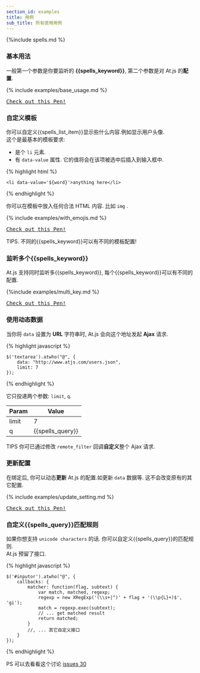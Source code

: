 ```yaml
---
section_id: examples
title: 用例
sub_title: 所有使用用例
---
```

{%include spells.md %}


### 基本用法

一般第一个参数是你要监听的 **{{spells_keyword}}**, 第二个参数是对 At.js 的**配置**.  

{% include examples/base_usage.md %}
<pre class="codepen" data-height="300" data-type="result" data-href="Lzfkb" data-user="ichord" data-safe="true"><code></code><a href="http://codepen.io/ichord/pen/Lzfkb">Check out this Pen!</a></pre>



### 自定义模板

你可以自定义{{spells_list_item}}显示些什么内容.例如显示用户头像.  
这个是最基本的模板要求:

* 是个 `li` 元素.
* 有 `data-value` 属性. 它的值将会在该项被选中后插入到输入框中.

{% highlight html %}

    <li data-value='${word}'>anything here</li>

{% endhighlight %}

你可以在模板中放入任何合法 HTML 内容. 比如 `img` .

{% include examples/with_emojis.md %}
<pre class="codepen" data-height="300" data-type="result" data-href="wIvHJ" data-user="ichord" data-safe="true"><code></code><a href="http://codepen.io/ichord/pen/wIvHJ">Check out this Pen!</a></pre>

<span class="label label-info">TIPS.</span> 不同的{{spells_keyword}}可以有不同的模板配置!



### 监听多个{{spells_keyword}}

At.js 支持同时监听多{{spells_keyword}}, 每个{{spells_keyword}}可以有不同的配置.

{%include examples/multi_key.md %}
<pre class="codepen" data-height="300" data-type="result" data-href="DrLcx" data-user="ichord" data-safe="true"><code></code><a href="http://codepen.io/ichord/pen/DrLcx">Check out this Pen!</a></pre>



### 使用动态数据

当你将 `data` 设置为 **URL** 字符串时, At.js 会向这个地址发起 **Ajax** 请求.  

{% highlight javascript %}

    $('textarea').atwho("@", {
        data: "http://www.atjs.com/users.json", 
        limit: 7
    });

{% endhighlight %}

它只投递两个参数: `limit`, `q`.

<table class="table table-bordered table-striped" style="width: auto;">
    <thead>
        <tr>
            <th>Param</th>
            <th>Value</th>
        </tr>
    </thead>
    <tbody>
        <tr>
            <td>limit</td>
            <td>7</td>
        </tr>
        <tr>
            <td>q</td>
            <td>{{spells_query}}</td>
        </tr>
    </tbody>
</table>

<span class="label label-info">TIPS</span> 你可已通过修改 `remote_filter` 回调**自定义**整个 Ajax 请求.




### 更新配置

在绑定后, 你可以动态**更新** At.js 的配置.如更新 `data` 数据等. 这不会改变原有的其它配置.

{% include examples/update_setting.md %}
<pre class="codepen" data-height="300" data-type="result" data-href="BIijm" data-user="ichord" data-safe="true"><code></code><a href="http://codepen.io/ichord/pen/BIijm">Check out this Pen!</a></pre>


### 自定义{{spells_query}}匹配规则

如果你想支持 `unicode characters` 的话. 你可以自定义{{spells_query}}的匹配规则.  
At.js 预留了接口.  

{% highlight javascript %}

    $('#inputor').atwho("@", {
        callbacks: {
            matcher: function(flag, subtext) {
                var match, matched, regexp;
                regexp = new XRegExp('(\\s+|^)' + flag + '(\\p{L}+)$', 'gi');
                match = regexp.exec(subtext);
                // ... get matched result
                return matched;
            }
            //, ... 其它自定义接口
        }
    });

{% endhighlight %}

<span class="label label-info">PS</span> 可以去看看这个讨论 [issues 30](https://github.com/ichord/At.js/issues/30)
